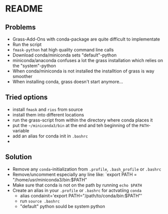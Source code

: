 # README

## Problems
-  Grass-Add-Ons with conda-package are quite difficult to implementate
- Run the script
- `fmask-python` hat high quality command line calls
-  Download conda/miniconda sets "default"-python 
-  miniconda/anaconda confuses a lot the grass installation which relies on the "system"-python
-  When conda/miniconda is not installed the installtion of grass is way smoother 
-  When installing conda, grass doesn't start anymore...

## Tried options
- install `fmask` and `rios` from source
- install them into different locations
- run the grass-script from within the directory where conda places it
- put the `~/miniconda3/bin` at the end and teh beginning of the `PATH`-variable
- add an alias for conda init in `.bashrc`
- 

## Solution
- Remove any `conda`-initialization from `.profile`, `.bash_profile` or `.bashrc`
- Remove/uncomment  especially any line like: `export PATH = "/home/usr/miniconda3/bin:$PATH"
- Make sure that conda is not on the path by running `echo $PATH`
- Create an alias in your `.profile` or `.bashrc` for actvatiing `conda`
	+  alias condainit='export PATH="/path/to/conda/bin:$PATH"'
	+ run `source .bashrc`
	+ "default" python sould be system python

